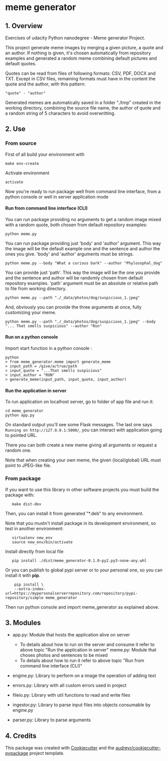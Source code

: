 # meme generator

## 1. Overview

Exercises of udacity Python nanodegree - Meme generator Project.

This project generate meme images by merging a given picture, a quote and an
author. If nothing is given, it's chosen automatically from repository examples
and generated a random meme combining default pictures and default quotes. 

Quotes can be read from files of following formats: CSV, PDF, DOCX and TXT. Except in CSV files, remaining formats must have in the content the quote and
the author, with this pattern:

```
"quote" - "author"
```

Generated memes are automatically saved in a folder "./tmp" created in the working directory, combining the source file name, the author of quote and a 
random string of 5 characters to avoid overwritting.

## 2. Use


### From source

First of all build your environment with

```
make env-create
```
Activate environment
```
activate
```

Now you're ready to run package well from command line interface, from
a python console or well in server application mode

#### Run from command line interface (CLI)

You can run package providing no arguments to get a random image mixed with a random
quote, both chosen from default repository examples:

```
python meme.py
```

You can run package providing just 'body' and 'author' argument. This way the 
image will be the default example one and the sentence and author the ones you
give. 'body' and 'author' arguments must be strings.

```
python meme.py --body "What a curious bark" --author "Phylosophal_dog"
```

You can provide just 'path'. This way the image will be the one you provide and
the sentence and author will be randomly chosen from default repository examples.
'path' argument must be an absolute or relative path to file from working directory.

```
python meme.py --path "./_data/photos/dog/suspicious_1.jpeg"
```

And, obviously you can provide the three arguments at once, fully customizing 
your meme.

```
python meme.py --path "./_data/photos/dog/suspicious_1.jpeg" --body "... That smells suspicious" --author "Run"
```

#### Run on a python console

Import start function in a python console :

```
python
> from meme_generator.meme import generate_meme
> input_path = /give/a/true/path
> input_quote = "...That smells suspicious"
> input_author = "RUN"
> generate_meme(input_path, input_quote, input_author)
```

#### Run the application in server

To run application on localhost server, go to folder of app file and run it:

```
cd meme_generator
python app.py
```

On standard output you'll see some Flask messages. The last one says  `Running on http://127.0.0.1:5000/`, you can interact with application going to pointed URL.

There you can both create a new meme giving all arguments or request a random one.

Note that when creating your own meme, the given (local/global) URL must point to JPEG-like file. 

### From package

If you want to use this library in other software projects you must build the package with:
```
   make dist-dev
```

Then, you can install it from generated "*.deb" to any environment. 

Note that you mustn't install package in its development environment, so test
in another environment:

```
   virtualenv new_env
   source new_env/bin/activate
```

Install directly from local file

```
   pip install ./dist/meme_generator-0.1.0-py2.py3-none-any.whl
```

Or you can publish to global pypi server or to your personal one, so you can install it with **pip**.

``` shell
    pip install \
    --extra-index-url=https://mypersonalserverrepository.com/repository/pypi-repository/simple meme_generator
```

Then run python console and import meme_generator as explained above.


## 3. Modules

- app.py: Module that hosts the application alive on server
  - To details about how to run on the server and consume it refer to above topic
"Run the application in server"
meme.py: Module that choses photos and sentences to be mixed
  - To details about how to run it refer to above topic "Run from command line interface (CLI)"

- engine.py: Library to perform on a image the operation of adding text
- errors.py: Library with all custom errors used in project
- fileio.py: Library with util functions to read and write files
- ingestor.py: Library to parse input files into objects consumable by engine.py
- parser.py: Library to parse arguments 


## 4. Credits

This package was created with [Cookiecutter](https://github.com/audreyr/cookiecutter) and the
[audreyr/cookiecutter-pypackage](https://github.com/audreyr/cookiecutter-pypackage) project template.
